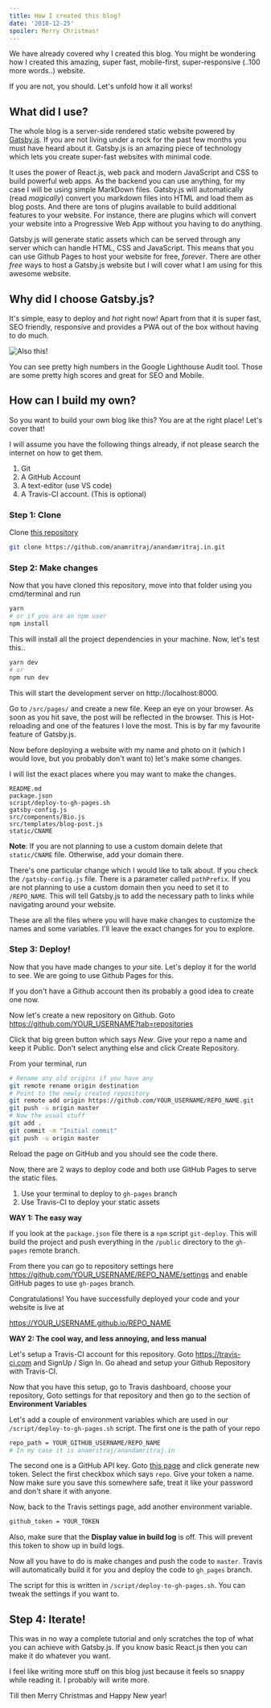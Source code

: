 ```yaml
---
title: How I created this blog?
date: '2018-12-25'
spoiler: Merry Christmas!
---
```


We have already covered why I created this blog. You might be wondering how I created this amazing, super fast, mobile-first, super-responsive (..100 more words..) website.

If you are not, you should. Let's unfold how it all works!

## What did I use?

The whole blog is a server-side rendered static website powered by [Gatsby.js](https://www.gatsbyjs.org/). If you are not living under a rock for the past few months you must have heard about it. Gatsby.js is an amazing piece of technology which lets you create super-fast websites with minimal code.

It uses the power of React.js, web pack and modern JavaScript and CSS to build powerful web apps. As the backend you can use anything, for my case I will be using simple MarkDown files. Gatsby.js will automatically (read _magically_) convert you markdown files into HTML and load them as blog posts. And there are tons of plugins available to build additional features to your website. For instance, there are plugins which will convert your website into a Progressive Web App without you having to do anything.

Gatsby.js will generate static assets which can be served through any server which can handle HTML, CSS and JavaScript. This means that you can use Github Pages to host your website for free, _forever_. There are other _free_ ways to host a Gatsby.js website but I will cover what I am using for this awesome website.

## Why did I choose Gatsby.js?

It's simple, easy to deploy and _hot_ right now! Apart from that it is super fast, SEO friendly, responsive and provides a PWA out of the box without having to do much.

![Also this!](/images/metrics-25-05-2018.PNG)

You can see pretty high numbers in the Google Lighthouse Audit tool. Those are some pretty high scores and great for SEO and Mobile.

## How can I build my own?

So you want to build your own blog like this? You are at the right place! Let's cover that!

I will assume you have the following things already, if not please search the internet on how to get them.

1. Git
2. A GitHub Account
3. A text-editor (use VS code)
4. A Travis-CI account. (This is optional)

### Step 1: Clone

Clone [this repository](https://github.com/anamritraj/anandamritraj.in.git)

```bash
git clone https://github.com/anamritraj/anandamritraj.in.git
```

### Step 2: Make changes

Now that you have cloned this repository, move into that folder using you cmd/terminal and run

```bash
yarn
# or if you are an npm user
npm install
```

This will install all the project dependencies in your machine. Now, let's test this..

```bash
yarn dev
# or
npm run dev
```

This will start the development server on http://localhost:8000.

Go to `/src/pages/` and create a new file. Keep an eye on your browser. As soon as you hit save, the post will be reflected in the browser. This is Hot-reloading and one of the features I love the most. This is by far my favourite feature of Gatsby.js.

Now before deploying a website with my name and photo on it (which I would love, but you probably don't want to) let's make some changes.

I will list the exact places where you may want to make the changes.

```
README.md
package.json
script/deploy-to-gh-pages.sh
gatsby-config.js
src/components/Bio.js
src/templates/blog-post.js
static/CNAME
```

**Note**: If you are not planning to use a custom domain delete that `static/CNAME` file. Otherwise, add your domain there.

There's one particular change which I would like to talk about. If you check the `/gatsby-config.js` file. There is a parameter called `pathPrefix`. If you are not planning to use a custom domain then you need to set it to `/REPO_NAME`. This will tell Gatsby.js to add the necessary path to links while navigating around your website.

These are all the files where you will have make changes to customize the names and some variables. I'll leave the exact changes for you to explore.

### Step 3: Deploy!

Now that you have made changes to _your_ site. Let's deploy it for the world to see. We are going to use Github Pages for this.

If you don't have a Github account then its probably a good idea to create one now.

Now let's create a new repository on Github.
Goto https://github.com/YOUR_USERNAME?tab=repositories

Click that big green button which says _New_. Give your repo a name and keep it Public. Don't select anything else and click Create Repository.

From your terminal, run

```bash
# Rename any old origins if you have any
git remote rename origin destination
# Point to the newly created repository
git remote add origin https://github.com/YOUR_USERNAME/REPO_NAME.git
git push -u origin master
# Now the usual stuff
git add .
git commit -m "Initial commit"
git push -u origin master
```

Reload the page on GitHub and you should see the code there.

Now, there are 2 ways to deploy code and both use GitHub Pages to serve the static files.

1. Use your terminal to deploy to `gh-pages` branch
2. Use Travis-CI to deploy your static assets

**WAY 1: The easy way**

If you look at the `package.json` file there is a `npm` script `git-deploy`. This will build the project and push everything in the `/public` directory to the `gh-pages` remote branch.

From there you can go to repository settings here https://github.com/YOUR_USERNAME/REPO_NAME/settings and enable GitHub pages to use `gh-pages` branch.

Congratulations! You have successfully deployed your code and your website is live at

https://YOUR_USERNAME.github.io/REPO_NAME

**WAY 2: The cool way, and less annoying, and less manual**

Let's setup a Travis-CI account for this repository. Goto https://travis-ci.com and SignUp / Sign In. Go ahead and setup your Github Repository with Travis-CI.

Now that you have this setup, go to Travis dashboard, choose your repository, Goto settings for that repository and then go to the section of **Environment Variables**

Let's add a couple of environment variables which are used in our `/script/deploy-to-gh-pages.sh` script.
The first one is the path of your repo

```bash
repo_path = YOUR_GITHUB_USERNAME/REPO_NAME
# In my case it is anamritraj/anandamritraj.in
```

The second one is a GitHub API key. Goto [this page](https://github.com/settings/tokens) and click generate new token. Select the first checkbox which says `repo`. Give your token a name. Now make sure you save this somewhere safe, treat it like your password and don't share it with anyone.

Now, back to the Travis settings page, add another environment variable.

```bash
github_token = YOUR_TOKEN
```

Also, make sure that the **Display value in build log** is off. This will prevent this token to show up in build logs.

Now all you have to do is make changes and push the code to `master`. Travis will automatically build it for you and deploy the code to `gh_pages` branch.

The script for this is written in `/script/deploy-to-gh-pages.sh`. You can tweak the settings if you want to.

## Step 4: Iterate!

This was in no way a complete tutorial and only scratches the top of what you can achieve with Gatsby.js. If you know basic React.js then you can make it do whatever you want.

I feel like writing more stuff on this blog just because it feels so snappy while reading it. I probably will write more.

Till then Merry Christmas and Happy New year!
